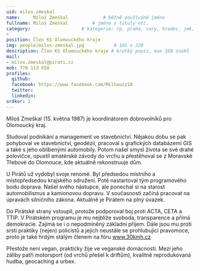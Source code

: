 ```yaml
---
uid: milos.zmeskal
name:     Miloš Zmeškal      		# běžně používáné jméno
fullname: Miloš Zmeškal  		# jméno s tituly etc.
category:              		# kategorie: rp, praha, vary, hradec, jmk, senat
- 
position: Člen KS Olomouckého kraje
img: people/milos-zmeskal.jpg           # 165 x 220
description: Člen KS Olomouckého kraje # kratký popis, max 160 znaků
mail:
- milos.zmeskal@pirati.cz
mob: 770 113 650
profiles:
  github:
  facebook:	https://www.facebook.com/Milhauzz18			
  twitter:
  linkedin:
ordkor: 1   
---
```


Miloš Zmeškal (15. května 1987) je koordinátorem dobrovolníků pro Olomoucký kraj.

Studoval podnikání a management ve stavebnictví. Nějakou dobu se pak pohyboval ve stavebnictví, geodézii, pracoval s grafických databázemi GIS a také s jeho oblíbenými automobily. Potom našel smysl života se své drahé polovičce, opustil amatérské závody do vrchu a přestěhoval se z Moravské Třebové do Olomouce, kde aktuálně rekonstruuje dům.

U Pirátů už vydobyl svoje renomé. Byl předsedou místního a místopředsedou krajského sdružení. Poté nastartoval tým programového bodu doprava. Našel svého nástupce, ale ponechal si na starost automobilismus a kamionovou dopravu. V současnosti začíná pracovat na úpravách silničního zákona. Aktuálně je Pirátem na plný úvazek.

Do Pirátské strany vstoupil, protože podporoval boj proti ACTA, CETA a TTIP. V Pirátském programu je mu nejblíže svoboda, transparence a přímá demokracie. Zajímá se i o nepodmíněný základní příjem. Dále jsou mu proti srsti praktiky (nejen) policistů a jejich neustále se prohlubující pravomoce, proto je také hrdým stálým členem na fóru www.30kmh.cz

Přestože není vegan, prakticky žije ve veganské domácnosti. Mezi jeho záliby patří motorsport (od vrchů přešel k driftům), kvalitně reprodukovaná hudba, geocaching a urbex.